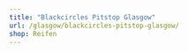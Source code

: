 ```yaml
---
title: "Blackcircles Pitstop Glasgow"
url: /glasgow/blackcircles-pitstop-glasgow/
shop: Reifen
---
```

